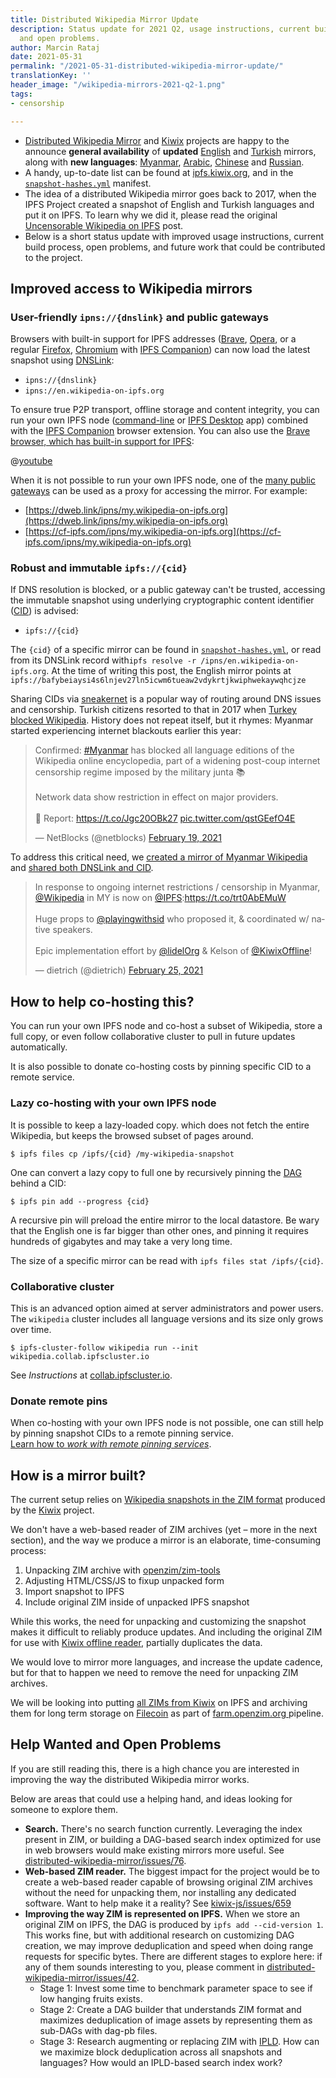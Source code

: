 ```yaml
---
title: Distributed Wikipedia Mirror Update
description: Status update for 2021 Q2, usage instructions, current build process,
  and open problems.
author: Marcin Rataj
date: 2021-05-31
permalink: "/2021-05-31-distributed-wikipedia-mirror-update/"
translationKey: ''
header_image: "/wikipedia-mirrors-2021-q2-1.png"
tags:
- censorship

---
```

* [Distributed Wikipedia Mirror](https://github.com/ipfs/distributed-wikipedia-mirror#readme) and [Kiwix](https://kiwix.org/) projects are happy to the announce **general availability** of **updated** [English](https://en.wikipedia-on-ipfs.org/) and [Turkish](https://tr.wikipedia-on-ipfs.org) mirrors, along with **new languages**: [Myanmar](https://my.wikipedia-on-ipfs.org/), [Arabic](https://ar.wikipedia-on-ipfs.org), [Chinese](https://zh.wikipedia-on-ipfs.org) and [Russian](https://ru.wikipedia-on-ipfs.org).
* A handy, up-to-date list can be found at [ipfs.kiwix.org](https://ipfs.kiwix.org), and in the [`snapshot-hashes.yml`](https://github.com/ipfs/distributed-wikipedia-mirror/blob/main/snapshot-hashes.yml  "snapshot-hashes.yml") manifest.
* The idea of a distributed Wikipedia mirror goes back to 2017, when the IPFS Project created a snapshot of English and Turkish languages and put it on IPFS.  To learn why we did it, please read the original [Uncensorable Wikipedia on IPFS](https://blog.ipfs.io/24-uncensorable-wikipedia/) post.
* Below is a short status update with improved usage instructions, current build process, open problems, and future work that could be contributed to the project.

## Improved access to Wikipedia mirrors

### User-friendly `ipns://{dnslink}` and public gateways

Browsers with built-in support for IPFS addresses ([Brave](https://brave.com/brave-integrates-ipfs/), [Opera](https://blog.ipfs.io/2020-03-30-ipfs-in-opera-for-android/), or a regular [Firefox](https://www.mozilla.org/en-US/firefox/new/), [Chromium](https://en.wikipedia.org/wiki/Chromium_(web_browser)) with [IPFS Companion](https://github.com/ipfs/ipfs-companion#readme)) can now load the latest snapshot using [DNSLink](https://docs.ipfs.io/concepts/dnslink/):

* `ipns://{dnslink}`
* `ipns://en.wikipedia-on-ipfs.org`

To ensure true P2P transport, offline storage and content integrity, you can run your own IPFS node ([command-line](https://docs.ipfs.io/install/command-line/) or  [IPFS Desktop](https://docs.ipfs.io/install/ipfs-desktop/) app) combined with the [IPFS Companion](https://docs.ipfs.io/install/ipfs-companion/) browser extension. You can also use the [Brave browser, which has built-in support for IPFS](https://brave.com/brave-integrates-ipfs/):

@[youtube](jTDkTQiKzJA)

When it is not possible to run your own IPFS node, one of the [many public gateways](https://ipfs.github.io/public-gateway-checker/) can be used as a proxy for accessing the mirror. For example:

* [https://dweb.link/ipns/my.wikipedia-on-ipfs.org](https://dweb.link/ipns/my.wikipedia-on-ipfs.org)
* [https://cf-ipfs.com/ipns/my.wikipedia-on-ipfs.org](https://cf-ipfs.com/ipns/my.wikipedia-on-ipfs.org)

### Robust and immutable `ipfs://{cid}`

If DNS resolution is blocked, or a public gateway can't be trusted, accessing the immutable snapshot using underlying cryptographic content identifier ([CID](https://docs.ipfs.io/concepts/content-addressing/)) is advised:

* `ipfs://{cid}`

The `{cid}` of a specific mirror can be found in [`snapshot-hashes.yml`](https://github.com/ipfs/distributed-wikipedia-mirror/blob/main/snapshot-hashes.yml), or read from its DNSLink record with`ipfs resolve -r /ipns/en.wikipedia-on-ipfs.org`. At the time of writing this post, the English mirror points at    `ipfs://bafybeiaysi4s6lnjev27ln5icwm6tueaw2vdykrtjkwiphwekaywqhcjze`

Sharing CIDs via [sneakernet](https://en.wikipedia.org/wiki/Sneakernet) is a popular way of routing around DNS issues and censorship. Turkish citizens resorted to that in 2017 when [Turkey blocked Wikipedia](https://en.wikipedia.org/wiki/Block_of_Wikipedia_in_Turkey).  History does not repeat itself, but it rhymes: Myanmar started experiencing internet blackouts earlier this year:

<blockquote class="twitter-tweet"><p lang="en" dir="ltr">Confirmed: <a href="https://twitter.com/hashtag/Myanmar">#Myanmar</a> has blocked all language editions of the Wikipedia online encyclopedia, part of a widening post-coup internet censorship regime imposed by the military junta 📚<br><br>Network data show restriction in effect on major providers.<br><br>📰 Report: <a href="https://t.co/Jgc20OBk27">https://t.co/Jgc20OBk27</a> <a href="https://t.co/qstGEefO4E">pic.twitter.com/qstGEefO4E</a></p>— NetBlocks (@netblocks) <a href="https://twitter.com/netblocks/status/1362814793502097409">February 19, 2021</a></blockquote> <script async src="https://platform.twitter.com/widgets.js" charset="utf-8"></script>

To address this critical need, we [created a mirror of Myanmar Wikipedia](https://github.com/ipfs/distributed-wikipedia-mirror/pull/83) and [shared both DNSLink and CID](https://github.com/ipfs/distributed-wikipedia-mirror/pull/83#issuecomment-786021082).

<blockquote class="twitter-tweet"><p lang="en" dir="ltr">In response to ongoing internet restrictions / censorship in Myanmar, <a href="https://twitter.com/Wikipedia?ref_src=twsrc%5Etfw">@Wikipedia</a> in MY is now on <a href="https://twitter.com/IPFS?ref_src=twsrc%5Etfw">@IPFS</a>:<a href="https://t.co/trt0AbEMuW">https://t.co/trt0AbEMuW</a><br><br>Huge props to <a href="https://twitter.com/playingwithsid?ref_src=twsrc%5Etfw">@playingwithsid</a> who proposed it, & coordinated w/ native speakers.<br><br>Epic implementation effort by <a href="https://twitter.com/lidelOrg?ref_src=twsrc%5Etfw">@lidelOrg</a> & Kelson of <a href="https://twitter.com/KiwixOffline?ref_src=twsrc%5Etfw">@KiwixOffline</a>!</p>— dietrich (@dietrich) <a href="https://twitter.com/dietrich/status/1364978192075866115?ref_src=twsrc%5Etfw">February 25, 2021</a></blockquote> <script async src="https://platform.twitter.com/widgets.js" charset="utf-8"></script>

## How to help co-hosting this?

You can run your own IPFS node and co-host a subset of Wikipedia, store a full copy, or even follow collaborative cluster to pull in future updates automatically.

It is also possible to donate co-hosting costs by pinning specific CID to a remote service.

### Lazy co-hosting with your own IPFS node

It is possible to keep a lazy-loaded copy.  which does not fetch the entire Wikipedia, but keeps the browsed subset of pages around.

    $ ipfs files cp /ipfs/{cid} /my-wikipedia-snapshot

One can convert a lazy copy to full one by recursively pinning the [DAG](https://docs.ipfs.io/concepts/glossary/#dag) behind a CID:

    $ ipfs pin add --progress {cid}

A recursive pin will preload the entire mirror to the local datastore.
Be wary that the English one is far bigger than other ones, and pinning it requires hundreds of gigabytes and may take a very long time.

The size of a specific mirror can be read with `ipfs files stat /ipfs/{cid}`.

### Collaborative cluster

This is an advanced option aimed at server administrators and power users. The `wikipedia` cluster includes all language versions and its size only grows over time.

    $ ipfs-cluster-follow wikipedia run --init wikipedia.collab.ipfscluster.io

See _Instructions_ at [collab.ipfscluster.io](https://collab.ipfscluster.io#instructions).

### Donate remote pins

When co-hosting with your own IPFS node is not possible, one can still help by pinning snapshot CIDs to a remote pinning service.    
 [Learn how to _work with remote pinning services_](https://docs.ipfs.io/how-to/work-with-pinning-services/).

## How is a mirror built?

The current setup relies on [Wikipedia snapshots in the ZIM format](https://download.kiwix.org/zim/wikipedia/) produced by the [Kiwix](https://kiwix.org/) project.

We don't have a web-based reader of ZIM archives (yet – more in the next section), and the way we produce a mirror is an elaborate, time-consuming process:

1. Unpacking ZIM archive with [openzim/zim-tools](https://github.com/openzim/zim-tools)
2. Adjusting HTML/CSS/JS to fixup unpacked form
3. Import snapshot to IPFS
4. Include original ZIM inside of unpacked IPFS snapshot

While this works, the need for unpacking and customizing the snapshot makes it difficult to reliably produce updates. And including the original ZIM for use with [Kiwix offline reader](https://www.kiwix.org/en/kiwix-reader), partially duplicates the data.

We would love to mirror more languages, and increase the update cadence, but for that to happen we need to remove the need for unpacking ZIM archives. 

We will be looking into putting [all ZIMs from Kiwix](https://download.kiwix.org/zim/wikipedia/) on IPFS and archiving them for long term storage on [Filecoin](https://filecoin.io/) as part of [farm.openzim.org ](https://farm.openzim.org )pipeline.

## Help Wanted and Open Problems

If you are still reading this, there is a high chance you are interested in improving the way the distributed Wikipedia mirror works.

Below are areas that could use a helping hand, and ideas looking for someone to explore them.

* **Search.** There's no search function currently. Leveraging the index present in ZIM, or building a DAG-based search index optimized for use in web browsers would make existing mirrors more useful. See [distributed-wikipedia-mirror/issues/76](https://github.com/ipfs/distributed-wikipedia-mirror/issues/76).
* **Web-based ZIM reader.** The biggest impact for the project would be to create a web-based reader capable of browsing original ZIM archives without the need for unpacking them, nor installing any dedicated software. Want to help make it a reality? See [kiwix-js/issues/659](https://github.com/kiwix/kiwix-js/issues/659)
* **Improving the way ZIM is represented on IPFS.** When we store an original ZIM on IPFS, the DAG is produced by `ipfs add --cid-version 1`. This works fine, but with additional research on customizing DAG creation, we may improve  deduplication and speed when doing range requests for specific bytes. There are different stages to explore here: if any of them sounds interesting to you, please comment in [distributed-wikipedia-mirror/issues/42](https://github.com/ipfs/distributed-wikipedia-mirror/issues/42).
  * Stage 1: Invest some time to benchmark parameter space to see if low hanging fruits exists.
  * Stage 2: Create a DAG builder that understands ZIM format and maximizes deduplication of image assets by representing them as sub-DAGs with dag-pb files.
  * Stage 3: Research augmenting or replacing ZIM with [IPLD](https://ipld.io/). How can we maximize block deduplication across all snapshots and languages? How would an IPLD-based search index work?
